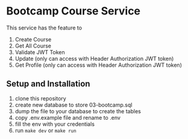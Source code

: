 # Bootcamp Course Service
This service has the feature to
1. Create Course
2. Get All Course
3. Validate JWT Token
4. Update (only can access with Header Authorization JWT token)
5. Get Profile (only can access with Header Authorization JWT token)

## Setup and Installation
1. clone this repository
2. create new database to store 03-bootcamp.sql
3. dump the file to your database to create the tables
4. copy .env.example file and rename to .env
5. fill the env with your credentials
6. run `make dev` or `make run`
